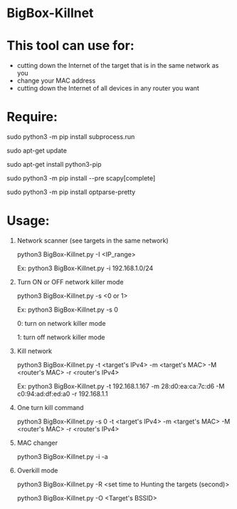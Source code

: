 # BigBox-Killnet


# This tool can use for:
  + cutting down the Internet of the target that is in the same network as you
  + change your MAC address
  + cutting down the Internet of all devices in any router you want

# Require: 
   
   sudo python3 -m pip install subprocess.run
   
   sudo apt-get update
   
   sudo apt-get install python3-pip
   
   sudo python3 -m pip install --pre scapy[complete]
   
   sudo python3 -m pip install optparse-pretty
   
# Usage:

1. Network scanner (see targets in the same network)

   python3 BigBox-Killnet.py -I <IP_range>
   
   Ex: python3 BigBox-Killnet.py -i 192.168.1.0/24

2. Turn ON or OFF network killer mode
   
   python3 BigBox-Killnet.py -s <0 or 1>
  
   Ex: python3 BigBox-Killnet.py -s 0
  
   0: turn on network killer mode
   
   1: turn off network killer mode

3. Kill network
   
   python3 BigBox-Killnet.py -t <target's IPv4> -m <target's MAC> -M <router's MAC> -r <router's IPv4>
   
   Ex: python3 BigBox-Killnet.py -t 192.168.1.167 -m 28:d0:ea:ca:7c:d6 -M c0:94:ad:df:ed:a0 -r 192.168.1.1
   
4. One turn kill command 
   
   python3 BigBox-Killnet.py -s 0 -t <target's IPv4> -m <target's MAC> -M <router's MAC> -r <router's IPv4>

5. MAC changer
   
   python3 BigBox-Killnet.py -i <interface> -a <New MAC address>
   
6. Overkill mode
   
   python3 BigBox-Killnet.py -R <set time to Hunting the targets (second)>
   
   python3 BigBox-Killnet.py -O <Target's BSSID>
   
